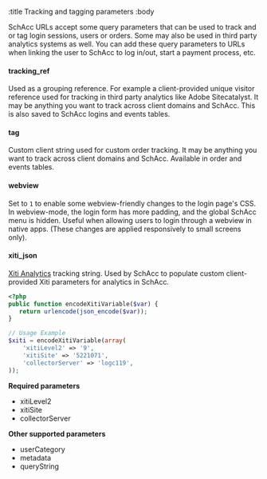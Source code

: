 :title Tracking and tagging parameters
:body

SchAcc URLs accept some query parameters that can be used to track and or tag
login sessions, users or orders. Some may also be used in third party analytics
systems as well. You can add these query parameters to URLs when linking the
user to SchAcc to log in/out, start a payment process, etc.

#### tracking_ref

Used as a grouping reference. For example a client-provided unique visitor reference used for tracking in third party
analytics like Adobe Sitecatalyst. It may be anything you want to track across client domains and SchAcc. 
This is also saved to SchAcc logins and events tables. 

#### tag

Custom client string used for custom order tracking. It may be anything you want to track across client domains and SchAcc. 
Available in order and events tables.

#### webview

Set to `1` to enable some webview-friendly changes to the login page's CSS. In
webview-mode, the login form has more padding, and the global SchAcc menu is
hidden. Useful when allowing users to login through a webview in native apps.
(These changes are applied responsively to small screens only).

#### xiti_json

<a href="http://www.xiti.com/en/">Xiti Analytics</a> tracking string. Used by
SchAcc to populate custom client-provided Xiti parameters for analytics in SchAcc.

```php
<?php
public function encodeXitiVariable($var) {
   return urlencode(json_encode($var));
}    

// Usage Example
$xiti = encodeXitiVariable(array(
    'xitiLevel2' => '9',
    'xitiSite' => '5221071',
    'collectorServer' => 'logc119',
));
```

**Required parameters**

- xitiLevel2
- xitiSite
- collectorServer

**Other supported parameters**

- userCategory
- metadata
- queryString
